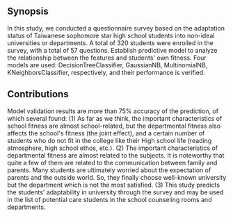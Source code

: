 ## Synopsis


In this study, we conducted a questionnaire survey based on the adaptation status of Taiwanese sophomore star high school students into non-ideal universities or departments. 
A total of 320 students were enrolled in the survey, with a total of 57 questions. 
Establish predictive model to analyze the relationship between the features and students' own fitness.
Four models are used: DecisionTreeClassifier, GaussianNB, MultinomialNB, KNeighborsClassifier, respectively, and their performance is verified.

## Contributions

Model validation results are more than 75% accuracy of the prediction, of which several found:
(1) As far as we think, the important characteristics of school fitness are almost school-related, but the departmental fitness also affects the school's fitness (the joint effect), and a certain number of students who do not fit in the college like their High school life (reading atmosphere, high school ethos, etc.).
(2) The important characteristics of departmental fitness are almost related to the subjects. 
      It is noteworthy that quite a few of them are related to the communication between family and parents. 
      Many students are ultimately worried about the expectation of parents and the outside world. So, they finally choose well-known university but the department which is not the most satisfied.
(3) This study predicts the students' adaptability in university through the survey and may be used in the list of potential care students in the school counseling rooms and departments.

